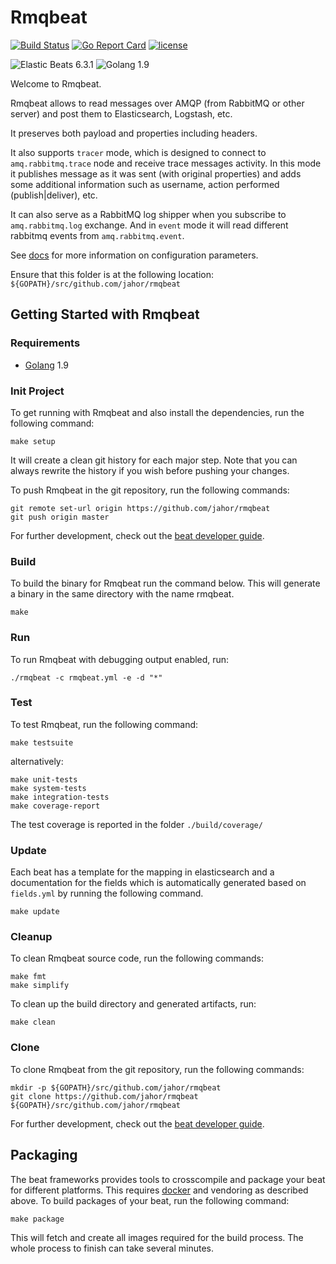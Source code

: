 # Rmqbeat
[![Build Status](https://travis-ci.org/Jahor/rmqbeat.svg?branch=master)](https://travis-ci.org/Jahor/rmqbeat)
[![Go Report Card](https://goreportcard.com/badge/github.com/Jahor/rmqbeat)](https://goreportcard.com/report/github.com/Jahor/rmqbeat)
[![license](https://img.shields.io/github/license/Jahor/rmqbeat.svg)](https://github.com/Jahor/rmqbeat)

![Elastic Beats 6.3.1](https://img.shields.io/badge/Elastic%20Beats-v6.3.1-blue.svg)
![Golang 1.9](https://img.shields.io/badge/Golang-v1.9-blue.svg)

Welcome to Rmqbeat.

Rmqbeat allows to read messages over AMQP (from RabbitMQ or other server) and post them to Elasticsearch, Logstash, etc.

It preserves both payload and properties including headers.

It also supports `tracer` mode, which is designed to connect to `amq.rabbitmq.trace` node and receive trace messages activity.
In this mode it publishes message as it was sent (with original properties) and adds some additional information such as username, action performed (publish|deliver), etc.


It can also serve as a RabbitMQ log shipper when you subscribe to `amq.rabbitmq.log` exchange.
And in `event` mode it will read different rabbitmq events from `amq.rabbitmq.event`.

See [docs](docs/index.asciidoc) for more information on configuration parameters.

Ensure that this folder is at the following location:
`${GOPATH}/src/github.com/jahor/rmqbeat`

## Getting Started with Rmqbeat

### Requirements

* [Golang](https://golang.org/dl/) 1.9

### Init Project
To get running with Rmqbeat and also install the
dependencies, run the following command:

```
make setup
```

It will create a clean git history for each major step. Note that you can always rewrite the history if you wish before pushing your changes.

To push Rmqbeat in the git repository, run the following commands:

```
git remote set-url origin https://github.com/jahor/rmqbeat
git push origin master
```

For further development, check out the [beat developer guide](https://www.elastic.co/guide/en/beats/libbeat/current/new-beat.html).

### Build

To build the binary for Rmqbeat run the command below. This will generate a binary
in the same directory with the name rmqbeat.

```
make
```


### Run

To run Rmqbeat with debugging output enabled, run:

```
./rmqbeat -c rmqbeat.yml -e -d "*"
```


### Test

To test Rmqbeat, run the following command:

```
make testsuite
```

alternatively:
```
make unit-tests
make system-tests
make integration-tests
make coverage-report
```

The test coverage is reported in the folder `./build/coverage/`

### Update

Each beat has a template for the mapping in elasticsearch and a documentation for the fields
which is automatically generated based on `fields.yml` by running the following command.

```
make update
```


### Cleanup

To clean  Rmqbeat source code, run the following commands:

```
make fmt
make simplify
```

To clean up the build directory and generated artifacts, run:

```
make clean
```


### Clone

To clone Rmqbeat from the git repository, run the following commands:

```
mkdir -p ${GOPATH}/src/github.com/jahor/rmqbeat
git clone https://github.com/jahor/rmqbeat ${GOPATH}/src/github.com/jahor/rmqbeat
```


For further development, check out the [beat developer guide](https://www.elastic.co/guide/en/beats/libbeat/current/new-beat.html).


## Packaging

The beat frameworks provides tools to crosscompile and package your beat for different platforms. This requires [docker](https://www.docker.com/) and vendoring as described above. To build packages of your beat, run the following command:

```
make package
```

This will fetch and create all images required for the build process. The whole process to finish can take several minutes.
